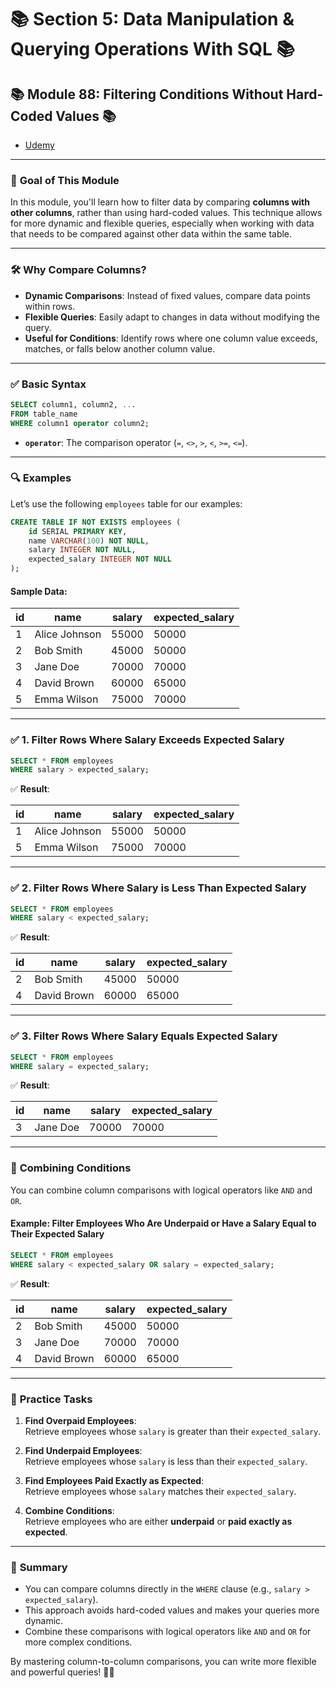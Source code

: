 # 📚 **Section 5: Data Manipulation & Querying Operations With SQL** 📚

## 📚 **Module 88: Filtering Conditions Without Hard-Coded Values** 📚

- [Udemy](https://www.udemy.com/course/sql-the-complete-developers-guide-mysql-postgresql/learn/lecture/28981046#overview)

---

### 🚀 **Goal of This Module**

In this module, you'll learn how to filter data by comparing **columns with other columns**, rather than using hard-coded values. This technique allows for more dynamic and flexible queries, especially when working with data that needs to be compared against other data within the same table.

---

### 🛠️ **Why Compare Columns?**

- **Dynamic Comparisons**: Instead of fixed values, compare data points within rows.
- **Flexible Queries**: Easily adapt to changes in data without modifying the query.
- **Useful for Conditions**: Identify rows where one column value exceeds, matches, or falls below another column value.

---

### ✅ **Basic Syntax**

```sql
SELECT column1, column2, ...
FROM table_name
WHERE column1 operator column2;
```

- **`operator`**: The comparison operator (`=`, `<>`, `>`, `<`, `>=`, `<=`).

---

### 🔍 **Examples**

Let’s use the following `employees` table for our examples:

```sql
CREATE TABLE IF NOT EXISTS employees (
    id SERIAL PRIMARY KEY,
    name VARCHAR(100) NOT NULL,
    salary INTEGER NOT NULL,
    expected_salary INTEGER NOT NULL
);
```

#### Sample Data:

| **id** | **name**      | **salary** | **expected_salary** |
| ------ | ------------- | ---------- | ------------------- |
| 1      | Alice Johnson | 55000      | 50000               |
| 2      | Bob Smith     | 45000      | 50000               |
| 3      | Jane Doe      | 70000      | 70000               |
| 4      | David Brown   | 60000      | 65000               |
| 5      | Emma Wilson   | 75000      | 70000               |

---

### ✅ **1. Filter Rows Where Salary Exceeds Expected Salary**

```sql
SELECT * FROM employees
WHERE salary > expected_salary;
```

✅ **Result**:

| **id** | **name**      | **salary** | **expected_salary** |
| ------ | ------------- | ---------- | ------------------- |
| 1      | Alice Johnson | 55000      | 50000               |
| 5      | Emma Wilson   | 75000      | 70000               |

---

### ✅ **2. Filter Rows Where Salary is Less Than Expected Salary**

```sql
SELECT * FROM employees
WHERE salary < expected_salary;
```

✅ **Result**:

| **id** | **name**    | **salary** | **expected_salary** |
| ------ | ----------- | ---------- | ------------------- |
| 2      | Bob Smith   | 45000      | 50000               |
| 4      | David Brown | 60000      | 65000               |

---

### ✅ **3. Filter Rows Where Salary Equals Expected Salary**

```sql
SELECT * FROM employees
WHERE salary = expected_salary;
```

✅ **Result**:

| **id** | **name** | **salary** | **expected_salary** |
| ------ | -------- | ---------- | ------------------- |
| 3      | Jane Doe | 70000      | 70000               |

---

### 🔄 **Combining Conditions**

You can combine column comparisons with logical operators like `AND` and `OR`.

#### Example: Filter Employees Who Are Underpaid or Have a Salary Equal to Their Expected Salary

```sql
SELECT * FROM employees
WHERE salary < expected_salary OR salary = expected_salary;
```

✅ **Result**:

| **id** | **name**    | **salary** | **expected_salary** |
| ------ | ----------- | ---------- | ------------------- |
| 2      | Bob Smith   | 45000      | 50000               |
| 3      | Jane Doe    | 70000      | 70000               |
| 4      | David Brown | 60000      | 65000               |

---

### 📝 **Practice Tasks**

1. **Find Overpaid Employees**:  
   Retrieve employees whose `salary` is greater than their `expected_salary`.

2. **Find Underpaid Employees**:  
   Retrieve employees whose `salary` is less than their `expected_salary`.

3. **Find Employees Paid Exactly as Expected**:  
   Retrieve employees whose `salary` matches their `expected_salary`.

4. **Combine Conditions**:  
   Retrieve employees who are either **underpaid** or **paid exactly as expected**.

---

### 🌟 **Summary**

- You can compare columns directly in the `WHERE` clause (e.g., `salary > expected_salary`).
- This approach avoids hard-coded values and makes your queries more dynamic.
- Combine these comparisons with logical operators like `AND` and `OR` for more complex conditions.

By mastering column-to-column comparisons, you can write more flexible and powerful queries! 🚀😊
